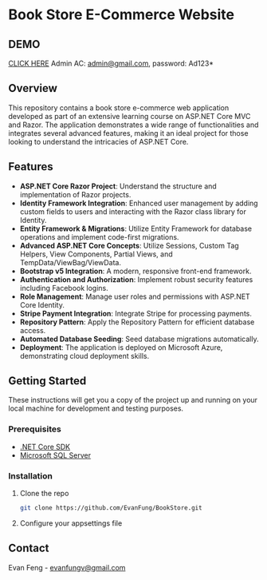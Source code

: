 
# Book Store E-Commerce Website

## DEMO
[CLICK HERE](https://bookstore-evan.azurewebsites.net)
Admin AC: admin@gmail.com, password: Ad123*
## Overview
This repository contains a book store e-commerce web application developed as part of an extensive learning course on ASP.NET Core MVC and Razor. The application demonstrates a wide range of functionalities and integrates several advanced features, making it an ideal project for those looking to understand the intricacies of ASP.NET Core.

## Features
- **ASP.NET Core Razor Project**: Understand the structure and implementation of Razor projects.
- **Identity Framework Integration**: Enhanced user management by adding custom fields to users and interacting with the Razor class library for Identity.
- **Entity Framework & Migrations**: Utilize Entity Framework for database operations and implement code-first migrations.
- **Advanced ASP.NET Core Concepts**: Utilize Sessions, Custom Tag Helpers, View Components, Partial Views, and TempData/ViewBag/ViewData.
- **Bootstrap v5 Integration**: A modern, responsive front-end framework.
- **Authentication and Authorization**: Implement robust security features including Facebook logins.
- **Role Management**: Manage user roles and permissions with ASP.NET Core Identity.
- **Stripe Payment Integration**: Integrate Stripe for processing payments.
- **Repository Pattern**: Apply the Repository Pattern for efficient database access.
- **Automated Database Seeding**: Seed database migrations automatically.
- **Deployment**: The application is deployed on Microsoft Azure, demonstrating cloud deployment skills.


## Getting Started
These instructions will get you a copy of the project up and running on your local machine for development and testing purposes.

### Prerequisites
- [.NET Core SDK](https://dotnet.microsoft.com/download)
- [Microsoft SQL Server](https://www.microsoft.com/en-us/sql-server/sql-server-downloads)

### Installation
1. Clone the repo
   ```sh
   git clone https://github.com/EvanFung/BookStore.git
   ```
2. Configure your appsettings file


## Contact
Evan Feng - [evanfungv@gmail.com](mailto:evanfungv@gmail.com)
